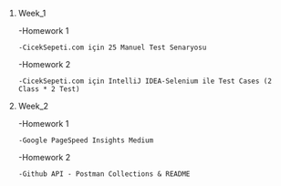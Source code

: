 1. Week_1

    -Homework 1

       -CicekSepeti.com için 25 Manuel Test Senaryosu

    -Homework 2

       -CicekSepeti.com için IntelliJ IDEA-Selenium ile Test Cases (2 Class * 2 Test)
1. Week_2

    -Homework 1

       -Google PageSpeed Insights Medium
    -Homework 2

       -Github API - Postman Collections & README
